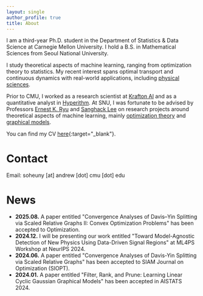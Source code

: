 ```yaml
---
layout: single
author_profile: true
title: About
---
```

I am a third-year Ph.D. student in the Department of Statistics & Data Science at Carnegie Mellon University. I hold a B.S. in Mathematical Sciences from Seoul National University. 

I study theoretical aspects of machine learning, ranging from optimization theory to statistics.
My recent interest spans optimal transport and continuous dynamics with real-world applications, including [physical sciences][yialisonkuusela2024ml4ps].

Prior to CMU, I worked as a research scientist at [Krafton AI][kraftonai] and as a quantitative analyst in [Hyperithm][hyperithm].
At SNU, I was fortunate to be advised by Professors [Ernest K. Ryu][Ryu] and [Sanghack Lee][Lee] on research projects around theoretical aspects of machine learning, mainly [optimization theory][yileeryu2024siopt] and [graphical models][yilee2024aistats].

You can find my CV [here](../assets/soheunyi_cv.pdf){:target="_blank"}.

# Contact
Email: soheuny [at] andrew [dot] cmu [dot] edu

# News

- **2025.08.** A paper entitled "Convergence Analyses of Davis–Yin Splitting via Scaled Relative Graphs II: Convex Optimization Problems" has been accepted to Optimization.
- **2024.12.** I will be presenting our work entitled "Toward Model-Agnostic Detection of New Physics Using Data-Driven Signal Regions" at ML4PS Workshop at NeurIPS 2024.
- **2024.06.** A paper entitled "Convergence Analyses of Davis-Yin Splitting via Scaled Relative Graphs" has been accepted to SIAM Journal on Optimization (SIOPT).
- **2024.01.** A paper entitled "Filter, Rank, and Prune: Learning Linear Cyclic Gaussian Graphical Models" has been accepted in AISTATS 2024. 

[Ryu]: https://ernestryu.com/
[Lee]: https://www.sanghacklee.me/
[linkedin]: https://www.linkedin.com/in/soheun-yi-b7a923210/
[twitter]: https://twitter.com/isoheun
[hyperithm]: https://hyperithm.com/
[yilee2024aistats]: https://proceedings.mlr.press/v238/yi24a.html
[yileeryu2024siopt]: https://arxiv.org/abs/2207.04015
[yialisonkuusela2024ml4ps]: https://arxiv.org/abs/2409.06960
[kraftonai]: https://www.krafton.ai/en/
